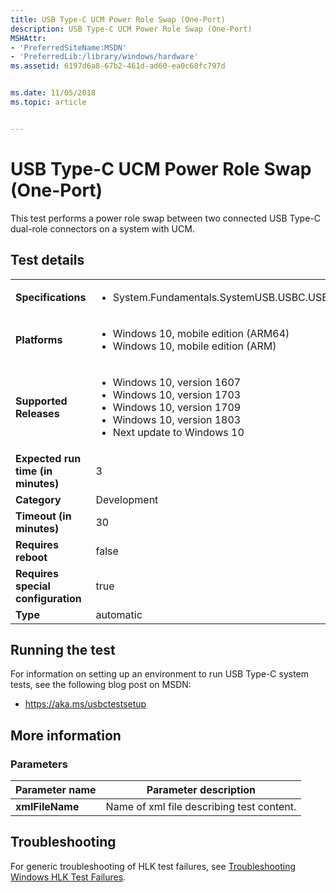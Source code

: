 ```yaml
---
title: USB Type-C UCM Power Role Swap (One-Port)
description: USB Type-C UCM Power Role Swap (One-Port)
MSHAttr:
- 'PreferredSiteName:MSDN'
- 'PreferredLib:/library/windows/hardware'
ms.assetid: 6197d6a8-67b2-461d-ad60-ea0c68fc797d


ms.date: 11/05/2018
ms.topic: article


---
```


# <span id="p_hlk_test.0f96665d-4b9c-41e9-9c57-f980b260c7f5"></span>USB Type-C UCM Power Role Swap (One-Port)


This test performs a power role swap between two connected USB Type-C dual-role connectors on a system with UCM.

## Test details

|||
|---|---|
| **Specifications**  | <ul><li>System.Fundamentals.SystemUSB.USBC.USBTypeCUCM</li></ul> |  
| **Platforms**   | <ul><li>Windows 10, mobile edition (ARM64)</li><li>Windows 10, mobile edition (ARM)</li></ul> |
| **Supported Releases** | <ul><li>Windows 10, version 1607</li><li>Windows 10, version 1703</li><li>Windows 10, version 1709</li><li>Windows 10, version 1803</li><li>Next update to Windows 10</li></ul> |
|**Expected run time (in minutes)**| 3 |
|**Category**| Development |
|**Timeout (in minutes)**| 30 |
|**Requires reboot**| false |
|**Requires special configuration**| true |
|**Type**| automatic |



## <span id="Running_the_test"></span><span id="running_the_test"></span><span id="RUNNING_THE_TEST"></span>Running the test


For information on setting up an environment to run USB Type-C system tests, see the following blog post on MSDN:

-   <https://aka.ms/usbctestsetup>

## <span id="More_information"></span><span id="more_information"></span><span id="MORE_INFORMATION"></span>More information


### <span id="Parameters"></span><span id="parameters"></span><span id="PARAMETERS"></span>Parameters

| Parameter name  | Parameter description                     |
|-----------------|-------------------------------------------|
| **xmlFileName** | Name of xml file describing test content. |



## <span id="Troubleshooting"></span><span id="troubleshooting"></span><span id="TROUBLESHOOTING"></span>Troubleshooting


For generic troubleshooting of HLK test failures, see [Troubleshooting Windows HLK Test Failures](../user/troubleshooting-windows-hlk-test-failures.md).










